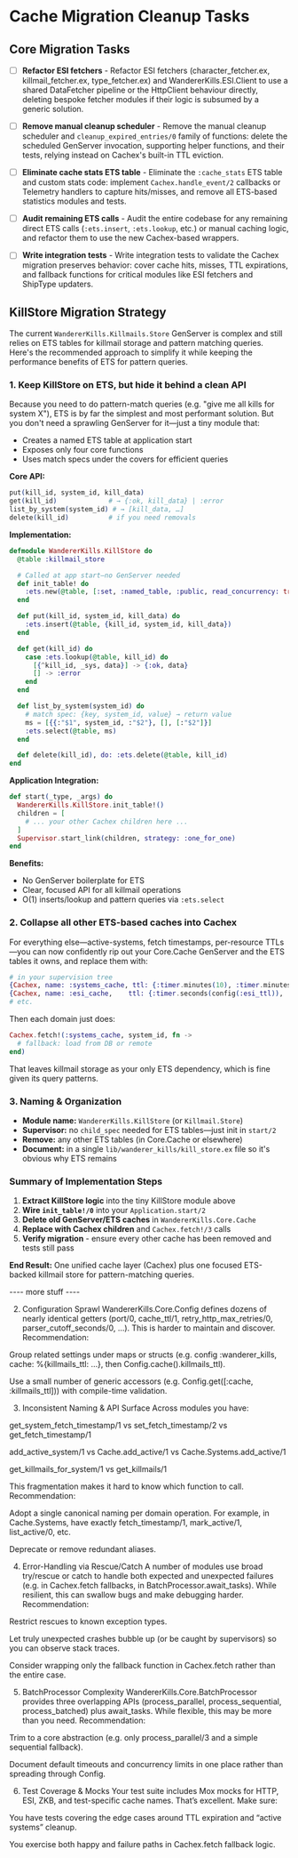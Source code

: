 # Cache Migration Cleanup Tasks

## Core Migration Tasks

- [ ] **Refactor ESI fetchers** - Refactor ESI fetchers (character_fetcher.ex, killmail_fetcher.ex, type_fetcher.ex) and WandererKills.ESI.Client to use a shared DataFetcher pipeline or the HttpClient behaviour directly, deleting bespoke fetcher modules if their logic is subsumed by a generic solution.

- [ ] **Remove manual cleanup scheduler** - Remove the manual cleanup scheduler and `cleanup_expired_entries/0` family of functions: delete the scheduled GenServer invocation, supporting helper functions, and their tests, relying instead on Cachex's built-in TTL eviction.

- [ ] **Eliminate cache stats ETS table** - Eliminate the `:cache_stats` ETS table and custom stats code: implement `Cachex.handle_event/2` callbacks or Telemetry handlers to capture hits/misses, and remove all ETS-based statistics modules and tests.

- [ ] **Audit remaining ETS calls** - Audit the entire codebase for any remaining direct ETS calls (`:ets.insert`, `:ets.lookup`, etc.) or manual caching logic, and refactor them to use the new Cachex-based wrappers.

- [ ] **Write integration tests** - Write integration tests to validate the Cachex migration preserves behavior: cover cache hits, misses, TTL expirations, and fallback functions for critical modules like ESI fetchers and ShipType updaters.

## KillStore Migration Strategy

The current `WandererKills.Killmails.Store` GenServer is complex and still relies on ETS tables for killmail storage and pattern matching queries. Here's the recommended approach to simplify it while keeping the performance benefits of ETS for pattern queries.

### 1. Keep KillStore on ETS, but hide it behind a clean API

Because you need to do pattern-match queries (e.g. "give me all kills for system X"), ETS is by far the simplest and most performant solution. But you don't need a sprawling GenServer for it—just a tiny module that:

- Creates a named ETS table at application start
- Exposes only four core functions
- Uses match specs under the covers for efficient queries

**Core API:**

```elixir
put(kill_id, system_id, kill_data)
get(kill_id)             # → {:ok, kill_data} | :error
list_by_system(system_id) # → [kill_data, …]
delete(kill_id)          # if you need removals
```

**Implementation:**

```elixir
defmodule WandererKills.KillStore do
  @table :killmail_store

  # Called at app start—no GenServer needed
  def init_table! do
    :ets.new(@table, [:set, :named_table, :public, read_concurrency: true])
  end

  def put(kill_id, system_id, kill_data) do
    :ets.insert(@table, {kill_id, system_id, kill_data})
  end

  def get(kill_id) do
    case :ets.lookup(@table, kill_id) do
      [{^kill_id, _sys, data}] -> {:ok, data}
      [] -> :error
    end
  end

  def list_by_system(system_id) do
    # match spec: {key, system_id, value} → return value
    ms = [{{:"$1", system_id, :"$2"}, [], [:"$2"]}]
    :ets.select(@table, ms)
  end

  def delete(kill_id), do: :ets.delete(@table, kill_id)
end
```

**Application Integration:**

```elixir
def start(_type, _args) do
  WandererKills.KillStore.init_table!()
  children = [
    # ... your other Cachex children here ...
  ]
  Supervisor.start_link(children, strategy: :one_for_one)
end
```

**Benefits:**

- No GenServer boilerplate for ETS
- Clear, focused API for all killmail operations
- O(1) inserts/lookup and pattern queries via `:ets.select`

### 2. Collapse all other ETS-based caches into Cachex

For everything else—active-systems, fetch timestamps, per-resource TTLs—you can now confidently rip out your Core.Cache GenServer and the ETS tables it owns, and replace them with:

```elixir
# in your supervision tree
{Cachex, name: :systems_cache, ttl: {:timer.minutes(10), :timer.minutes(15)}},
{Cachex, name: :esi_cache,    ttl: {:timer.seconds(config(:esi_ttl)), :timer.minutes(30)}},
# etc.
```

Then each domain just does:

```elixir
Cachex.fetch!(:systems_cache, system_id, fn ->
  # fallback: load from DB or remote
end)
```

That leaves killmail storage as your only ETS dependency, which is fine given its query patterns.

### 3. Naming & Organization

- **Module name:** `WandererKills.KillStore` (or `Killmail.Store`)
- **Supervisor:** no `child_spec` needed for ETS tables—just init in `start/2`
- **Remove:** any other ETS tables (in Core.Cache or elsewhere)
- **Document:** in a single `lib/wanderer_kills/kill_store.ex` file so it's obvious why ETS remains

### Summary of Implementation Steps

1. **Extract KillStore logic** into the tiny KillStore module above
2. **Wire `init_table!/0`** into your `Application.start/2`
3. **Delete old GenServer/ETS caches** in `WandererKills.Core.Cache`
4. **Replace with Cachex children** and `Cachex.fetch!/3` calls
5. **Verify migration** - ensure every other cache has been removed and tests still pass

**End Result:** One unified cache layer (Cachex) plus one focused ETS-backed killmail store for pattern-matching queries.



---- more stuff ----

2. Configuration Sprawl
WandererKills.Core.Config defines dozens of nearly identical getters (port/0, cache_ttl/1, retry_http_max_retries/0, parser_cutoff_seconds/0, …). This is harder to maintain and discover.
Recommendation:

Group related settings under maps or structs (e.g. config :wanderer_kills, cache: %{killmails_ttl: …}, then Config.cache().killmails_ttl).

Use a small number of generic accessors (e.g. Config.get([:cache, :killmails_ttl])) with compile-time validation.

3. Inconsistent Naming & API Surface
Across modules you have:

get_system_fetch_timestamp/1 vs set_fetch_timestamp/2 vs get_fetch_timestamp/1

add_active_system/1 vs Cache.add_active/1 vs Cache.Systems.add_active/1

get_killmails_for_system/1 vs get_killmails/1

This fragmentation makes it hard to know which function to call.
Recommendation:

Adopt a single canonical naming per domain operation. For example, in Cache.Systems, have exactly fetch_timestamp/1, mark_active/1, list_active/0, etc.

Deprecate or remove redundant aliases.

4. Error-Handling via Rescue/Catch
A number of modules use broad try/rescue or catch to handle both expected and unexpected failures (e.g. in Cachex.fetch fallbacks, in BatchProcessor.await_tasks). While resilient, this can swallow bugs and make debugging harder.
Recommendation:

Restrict rescues to known exception types.

Let truly unexpected crashes bubble up (or be caught by supervisors) so you can observe stack traces.

Consider wrapping only the fallback function in Cachex.fetch rather than the entire case.

5. BatchProcessor Complexity
WandererKills.Core.BatchProcessor provides three overlapping APIs (process_parallel, process_sequential, process_batched) plus await_tasks. While flexible, this may be more than you need.
Recommendation:

Trim to a core abstraction (e.g. only process_parallel/3 and a simple sequential fallback).

Document default timeouts and concurrency limits in one place rather than spreading through Config.

6. Test Coverage & Mocks
Your test suite includes Mox mocks for HTTP, ESI, ZKB, and test-specific cache names. That’s excellent. Make sure:

You have tests covering the edge cases around TTL expiration and “active systems” cleanup.

You exercise both happy and failure paths in Cachex.fetch fallback logic.

